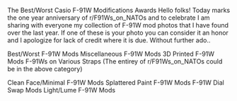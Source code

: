 The Best/Worst Casio F-91W Modifications Awards
Hello folks! Today marks the one year anniversary of r/F91Ws_on_NATOs and to celebrate I am sharing with everyone my collection of F-91W mod photos that I have found over the last year. If one of these is your photo you can consider it an honor and I apologize for lack of credit where it is due. Without further ado..

Best/Worst F-91W Mods
Miscellaneous F-91W Mods
3D Printed F-91W Mods
F-91Ws on Various Straps
(The entirey of r/F91Ws_on_NATOs could be in the above category)

Clean Face/Minimal F-91W Mods
Splattered Paint F-91W Mods
F-91W Dial Swap Mods
Light/Lume F-91W Mods
